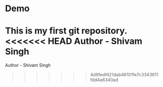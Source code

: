 # Demo
This is my first git repository.
<<<<<<< HEAD
Author - Shivam Singh
=======
Author - Shivam Singh
>>>>>>> 4d9fedf421dab46101fe7c3343611fdd4a6340ad
